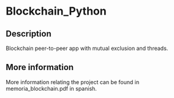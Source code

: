 # Blockchain_Python
## Description
Blockchain peer-to-peer app with mutual exclusion and threads.

## More information
More information relating the project can be found in memoria_blockchain.pdf in spanish.
